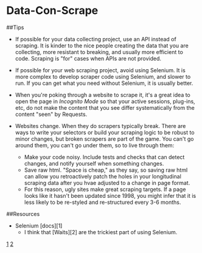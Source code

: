 Data-Con-Scrape
===============

##Tips

* If possible for your data collecting project, use an API instead of scraping. It is kinder to the nice people creating the data that you are collecting, more resistant to breaking, and usually more efficient to code. Scraping is "for" cases when APIs are not provided. 

* If possible for your web scraping project, avoid using Selenium. It is more complex to develop scraper code using Selenium, and slower to run. If you can get what you need without Selenium, it is usually better. 

* When you're poking through a website to scrape it, it's a great idea to open the page in *Incognito Mode* so that your active sessions, plug-ins, etc, do not make the content that you see differ systematically from the content "seen" by Requests. 

* Websites change. When they do scrapers typically break. There are ways to write your selectors or build your scraping logic to be robust to minor changes, but broken scrapers are part of the game. You can't go around them, you can't go under them, so to live through them: 
  - Make your code noisy. Include tests and checks that can detect changes, and notify yourself when something changes. 
  - Save raw html. "Space is cheap," as they say, so saving raw html can allow you retroactively patch the  holes in your longitudinal scraping data after you hvae adjusted to a change in page format.
  - For this reason, ugly sites make great scraping targets. If a page looks like it hasn't been updated since 1998, you might infer that it is less likely to be re-styled and re-structured every 3-6 months. 


##Resources

* Selenium [docs][1]
  - I think that [Waits][2] are the trickiest part of using Selenium. 



[1](http://selenium-python.readthedocs.org/en/latest/)
[2](http://selenium-python.readthedocs.org/en/latest/waits.html)